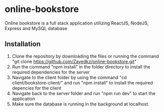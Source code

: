 # online-bookstore
Online bookstore is a full stack application utilizing ReactJS, NodeJS, Express and MySQL database

## Installation
1. Clone the repository by downloading the files or running the command "git clone https://github.com/Zayedkz/online-bookstore.git"
2. Run the command "npm install" in the folder directory to install the required dependencies for the server
3. Navigate to the client folder by using the command "cd client/bookstore-client/" and run "npm install" to install the required depencies for the client
4. Navigate back to the server folder and run "npm run dev" to start the application
5. Make sure the database is running in the background at localhost.
